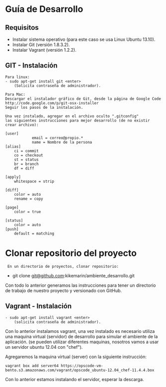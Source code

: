 # Guía de Desarrollo

## Requisitos

- Instalar sistema operativo (para este caso se usa Linux Ubuntu 13.10).
- Instalar Git (versión 1.8.3.2).
- Instalar Vagrant (versión 1.2.2).


## GIT - Instalación

	Para linux:
	- sudo apt-get install git <enter>
		(Solicita contraseña de administrador).

	Para Mac:
	Descargar el instalador gráfico de Git, desde la página de Google Code
	http://code.google.com/p/git-osx-installer
	Seguir los pasos de la instalación.
		
	Una vez instalado, agregar en el archivo oculto ".gitconfig" 
	las siguientes instrucciones para mejor desarrollo (de no existir crear archivo):

```
[user]
			email = correo@propio.*
			name = Nombre de la persona
[alias]
	ci = commit
	co = checkout
	st = status
	br = branch
	df = diff

[apply]
	whitespace = strip

[diff]
	color = auto
	rename = copy

[page]
	color = true

[status]
	color = auto
[push]
	default = matching
```

# Clonar repositorio del proyecto
	 En un directorio de proyectos, clonar repositorio:

- git clone git@github.com:kikemarin/ambiente_desarrollo.git <enter>

Con todo lo anterior generamos las instrucciones para tener
un directorio de trabajo de nuestro proyecto y versionado con GitHub.


## Vagrant - Instalación
	
	- sudo apt-get install vagrant <enter>
		(solicita contraseña de administrador).

Con lo anterior instalamos vagrant, una vez instalado es necesario
utiliza una maquina virtual (servidor) de desarrollo para simular el ambiente
de la aplicación.
(se pueden utilizar diferentes maquinas, nosotros vamos a usar
un servidor ubuntu 12.04 con "chef").

Agregaremos la maquina virtual (server) con la siguiente instrucción:

```
vagrant box add server64 https://opscode-vm-bento.s3.amazonaws.com/vagrant/opscode_ubuntu-12.04_chef-11.4.4.box
```
Con lo anterior estamos instalando el servidor, esperar la descarga.


